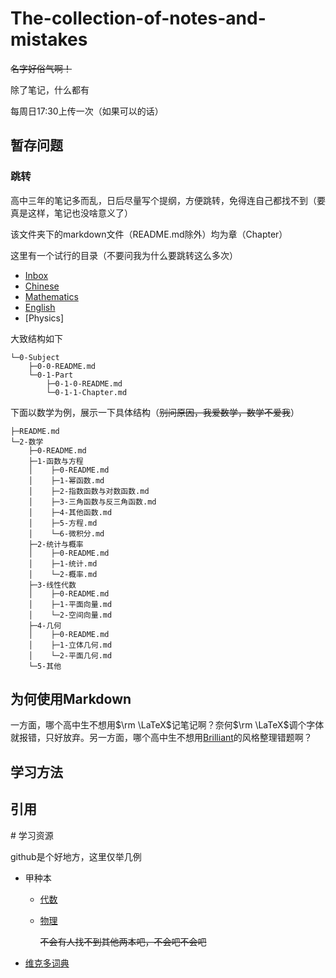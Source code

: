 # The-collection-of-notes-and-mistakes

~~名字好俗气啊！~~

除了笔记，什么都有  

每周日17:30上传一次（如果可以的话）  

## 暂存问题

### 跳转

高中三年的笔记多而乱，日后尽量写个提纲，方便跳转，免得连自己都找不到（要真是这样，笔记也没啥意义了）  

该文件夹下的markdown文件（README.md除外）均为章（Chapter）  

这里有一个试行的目录（不要问我为什么要跳转这么多次）

* [Inbox](./0-Inbox/00-README.md)
* [Chinese](./1-Chinese/10-README.md)
* [Mathematics](./2-Mathematics/20-README.md)
* [English](./3-English/30-README.md)
* [Physics]

大致结构如下

```
└─0-Subject
    ├─0-0-README.md
    └─0-1-Part
        ├─0-1-0-README.md
        └─0-1-1-Chapter.md
```

下面以数学为例，展示一下具体结构（~~别问原因，我爱数学，数学不爱我~~）

```
├─README.md
└─2-数学
    ├─0-README.md
    ├─1-函数与方程
    │    ├─0-README.md
    │    ├─1-幂函数.md
    │    ├─2-指数函数与对数函数.md
    │    ├─3-三角函数与反三角函数.md
    │    ├─4-其他函数.md
    │    ├─5-方程.md
    │    └─6-微积分.md
    ├─2-统计与概率
    │    ├─0-README.md
    │    ├─1-统计.md
    │    └─2-概率.md
    ├─3-线性代数
    │    ├─0-README.md
    │    ├─1-平面向量.md
    │    └─2-空间向量.md
    ├─4-几何
    │    ├─0-README.md
    │    ├─1-立体几何.md
    │    └─2-平面几何.md
    └─5-其他

```

## 为何使用Markdown

一方面，哪个高中生不想用$\rm \LaTeX$记笔记啊？奈何$\rm \LaTeX$调个字体就报错，只好放弃。另一方面，哪个高中生不想用[Brilliant](https://brilliant.org/)的风格整理错题啊？

## 学习方法



## 引用

\# 学习资源

github是个好地方，这里仅举几例

* 甲种本

	* [代数](https://github.com/fanhongtao/ebooks)

	* [物理](https://github.com/jamesfang8499/physics1)

		~~不会有人找不到其他两本吧，不会吧不会吧~~

* [维克多词典](https://github.com/1299172402/weici)
